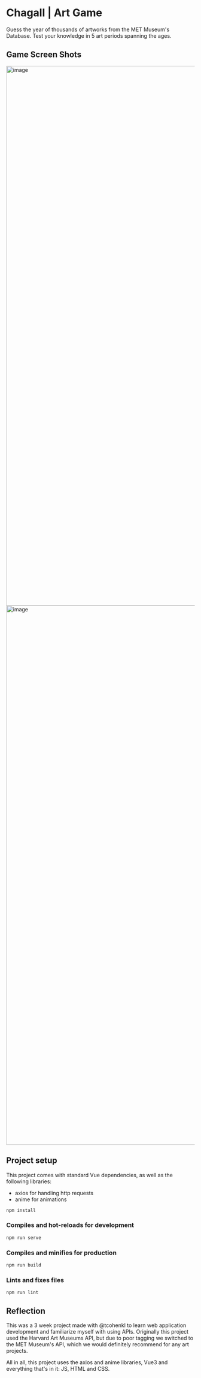 # Chagall | Art Game

Guess the year of thousands of artworks from the MET Museum's Database. Test your knowledge in 5 art periods spanning the ages. 

## Game Screen Shots

<img width="1440" alt="image" src="https://github.com/ericnem/chagall/assets/104458293/2ada174a-cd23-4901-b72f-a7ed477872c8">

<img width="1440" alt="image" src="https://github.com/ericnem/chagall/assets/104458293/8fbc5889-0c2b-4c02-80a7-6d5badf5f8c0">


## Project setup

This project comes with standard Vue dependencies, as well as the following libraries:
  - axios for handling http requests
  - anime for animations

```
npm install
```

### Compiles and hot-reloads for development
```
npm run serve
```

### Compiles and minifies for production
```
npm run build
```

### Lints and fixes files
```
npm run lint
```

## Reflection

This was a 3 week project made with @tcohenkl to learn web application development and familiarize myself with using APIs. Originally this project used the Harvard Art Museums API, but due to poor tagging we switched to the MET Museum's API, which we would definitely recommend for any art projects. 

All in all, this project uses the axios and anime libraries, Vue3 and everything that's in it: JS, HTML and CSS.

